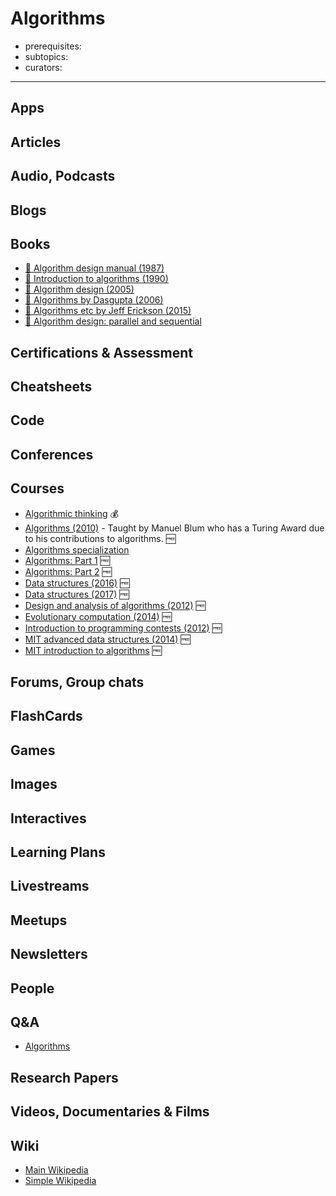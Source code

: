 # Algorithms

- prerequisites:
- subtopics:
- curators:

------

## Apps

## Articles

## Audio, Podcasts

## Blogs

## Books

- [📖 Algorithm design manual (1987)](https://edisciplinas.usp.br/pluginfile.php/1995283/mod_resource/content/1/Skiena.-.TheAlgorithmDesignManual.pdf)
- [📕 Introduction to algorithms (1990)](http://www.goodreads.com/book/show/108986.Introduction_to_Algorithms)
- [📕 Algorithm design (2005)](http://www.goodreads.com/book/show/145055.Algorithm_Design)
- [📖 Algorithms by Dasgupta (2006)](http://algorithmics.lsi.upc.edu/docs/Dasgupta-Papadimitriou-Vazirani.pdf)
- [📖 Algorithms etc by Jeff Erickson (2015)](http://jeffe.cs.illinois.edu/teaching/algorithms/)
- [📖 Algorithm design: parallel and sequential](http://www.parallel-algorithms-book.com/)

## Certifications & Assessment

## Cheatsheets

## Code

## Conferences

## Courses

- [Algorithmic thinking](https://www.coursera.org/learn/algorithmic-thinking-1) 💰
- [Algorithms (2010)](http://www.cs.cmu.edu/afs/cs/academic/class/15451-f10/www/) - Taught by Manuel Blum who has a Turing Award due to his contributions to algorithms. 🆓
- [Algorithms specialization](https://www.coursera.org/specializations/algorithms)
- [Algorithms: Part 1](https://www.coursera.org/learn/algorithms-part1/home/welcome) 🆓
- [Algorithms: Part 2](https://www.coursera.org/learn/algorithms-part2) 🆓
- [Data structures (2016)](http://datastructur.es/sp16/) 🆓
- [Data structures (2017)](http://datastructur.es/sp17/) 🆓
- [Design and analysis of algorithms (2012)](https://ocw.mit.edu/courses/electrical-engineering-and-computer-science/6-046j-design-and-analysis-of-algorithms-spring-2012/) 🆓
- [Evolutionary computation (2014)](https://courses2.cit.cornell.edu/cs5724/) 🆓
- [Introduction to programming contests (2012)](http://web.stanford.edu/class/cs97si/) 🆓
- [MIT advanced data structures (2014)](http://courses.csail.mit.edu/6.851/spring14/index.html) 🆓
- [MIT introduction to algorithms](https://ocw.mit.edu/courses/electrical-engineering-and-computer-science/6-006-introduction-to-algorithms-fall-2011/lecture-videos/) 🆓

## Forums, Group chats

## FlashCards

## Games

## Images

## Interactives

## Learning Plans

## Livestreams

## Meetups

## Newsletters

## People

## Q&A

- [Algorithms](https://www.quora.com/topic/Algorithms)

## Research Papers

## Videos, Documentaries & Films

## Wiki

- [Main Wikipedia](https://en.wikipedia.org/wiki/Algorithm)
- [Simple Wikipedia](https://simple.wikipedia.org/wiki/Algorithm)
